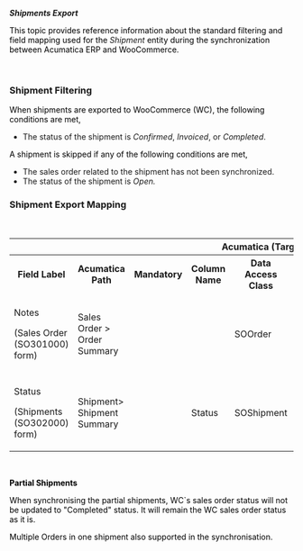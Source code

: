 ***Shipments Export***

<p><span style="color: rgb(0,0,0);">This topic provides reference information about the standard filtering and field mapping used for the&nbsp;</span><em>Shipment</em><span style="color: rgb(0,0,0);">&nbsp;entity during the synchronization between Acumatica ERP and WooCommerce.</span></p>
<p><span style="color: rgb(0,0,0);">&nbsp;</span></p>
<h3 class="wikiH1 separator">Shipment Filtering</h3>
<p><span style="color: rgb(0,0,0);"><span style="color: rgb(0,0,0);">When shipments are exported to WooCommerce (WC), the following conditions are met,</span></span></p>
<ul>
<li>The status of the shipment is&nbsp;<em>Confirmed</em>,&nbsp;<em>Invoiced</em>, or&nbsp;<em>Completed</em>.</li></ul>
<p><span style="color: rgb(0,0,0);">A shipment is skipped if any of the following conditions are met,</span></p>
<ul>
<li class="wikibullet">The sales order related to the shipment has not been synchronized.</li>
<li class="wikibullet">The status of the shipment is <em>Open.</em></li></ul>
<h3 class="wikiH1 separator">Shipment Export Mapping</h3>
<p><span style="color: rgb(0,0,0);"><span style="color: rgb(0,0,0);">&nbsp;</span></span></p>
<table>
<thead>
<tr>
<th colspan="8">Acumatica (Target)</th>
<th colspan="3">WooCommerce (Source)</th></tr></thead>
<tbody>
<tr>
<th>Field Label</th>
<th>Acumatica Path</th>
<th>Mandatory</th>
<th>Column Name</th>
<th>Data Access Class</th>
<th>Table</th>
<th>Framework</th>
<th>Comment</th>
<th>Field Name</th>
<th>Value Example</th>
<th>Description</th></tr>
<tr>
<td>
<p>Notes</p>
<p>(Sales Order (SO301000) form)</p></td>
<td>Sales Order &gt; Order Summary</td>
<td>&nbsp;</td>
<td>&nbsp;</td>
<td>SOOrder</td>
<td>SOOrder</td>
<td><span style="color: rgb(0,0,0);">SalesOrder&gt;</span></td>
<td>If the Tracking Number is available in the Shipment&gt; Packages tab, it should fetch to WC Sales Order <span>as an order note.</span></td>
<td>
<p><span>note</span></p>
<p><span>(Order Notes API)</span></p></td>
<td>&nbsp;</td>
<td><span>Order note content</span></td></tr>
<tr>
<td colspan="1">
<p>Status</p>
<p>(Shipments (SO302000) form)</p></td>
<td colspan="1">Shipment&gt; Shipment Summary</td>
<td colspan="1">&nbsp;</td>
<td colspan="1">Status</td>
<td colspan="1">SOShipment</td>
<td colspan="1">SOShipment</td>
<td colspan="1">SOShipment&gt;</td>
<td colspan="1">If AC Shipment`s status is<em> Confirmed</em>,&nbsp;<em>Invoiced</em>, or&nbsp;<em>Completed</em>.&gt; Complete WC Sales Order</td>
<td colspan="1">
<pre class="highlight json tab-json"><code><span class="nl">status</span></code></pre>
<p>(Orders API)</p></td>
<td colspan="1">&nbsp;</td>
<td colspan="1"><span>Order status. Options:&nbsp;</span><code>pending</code><span>,&nbsp;</span><code>processing</code><span>,&nbsp;</span><code>on-hold</code><span>,&nbsp;</span><code>completed</code><span>,&nbsp;</span><code>cancelled</code><span>,&nbsp;</span><code>refunded</code><span>,&nbsp;</span><code>failed</code><span>&nbsp;and&nbsp;</span><code>trash</code><span>. Default is&nbsp;</span><code>pending</code><span>.</span></td></tr></tbody></table>
<p><strong><span style="color: rgb(0,0,0);"><span style="color: rgb(0,0,0);"><br /></span></span></strong></p>
<p><strong><span style="color: rgb(0,0,0);"><span style="color: rgb(0,0,0);">Partial Shipments</span></span></strong></p>
<p><span style="color: rgb(0,0,0);"><span style="color: rgb(0,0,0);">When synchronising the partial shipments, WC`s sales order status will not be updated to &quot;Completed&quot; status. It will remain the WC sales order status as it is.</span></span></p>
<p><span style="color: rgb(0,0,0);"><span style="color: rgb(0,0,0);">Multiple Orders in one shipment also supported in the synchronisation.</span></span></p>
